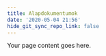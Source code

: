 ```yaml
---
title: Alapdokumentumok
date: '2020-05-04 21:56'
hide_git_sync_repo_link: false
---
```


Your page content goes here.